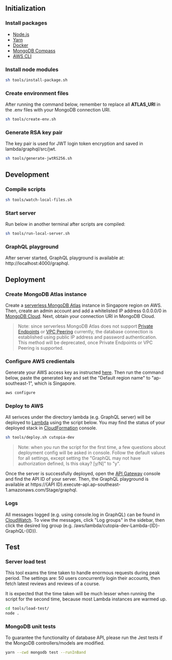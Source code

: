 ## Initialization
### Install packages
- [Node.js](https://nodejs.org/en/)
- [Yarn](https://classic.yarnpkg.com/lang/en/docs/install/#debian-stable)
- [Docker](https://www.docker.com/)
- [MongoDB Compass](https://www.mongodb.com/products/compass)
- [AWS CLI](https://docs.aws.amazon.com/cli/latest/userguide/getting-started-install.html)

### Install node modules
```sh
sh tools/install-package.sh
```

### Create environment files
After running the command below, remember to replace all **ATLAS_URI** in the .env files with your MongoDB connection URI.

```sh
sh tools/create-env.sh
```

### Generate RSA key pair
The key pair is used for JWT login token encryption and saved in lambda/graphql/src/jwt.
```sh
sh tools/generate-jwtRS256.sh
```

## Development
### Compile scripts
```sh
sh tools/watch-local-files.sh
```
### Start server
Run below in another terminal after scripts are compiled:
```sh
sh tools/run-local-server.sh
```

### GraphQL playground
After server started, GraphQL playground is available at:
http://localhost:4000/graphql.


## Deployment

### Create MongoDB Atlas instance
Create a [serverless MongoDB Atlas](https://www.mongodb.com/pricing) instance in Singapore region on AWS. Then, create an admin account and add a whitelisted IP address 0.0.0.0/0 in [MongoDB Cloud](https://cloud.mongodb.com/). Next, obtain your connection URI in MongoDB Cloud.

> Note: since serverless MongoDB Atlas does not support [Private Endpoints](https://www.mongodb.com/docs/atlas/security-private-endpoint/) or [VPC Peering](https://www.mongodb.com/docs/atlas/security-vpc-peering/) currently, the database connection is established using public IP address and password authentication. This method will be deprecated, once Private Endpoints or VPC Peering is supported.

### Configure AWS credientals
Generate your AWS access key as instructed [here](https://docs.aws.amazon.com/general/latest/gr/aws-sec-cred-types.html#access-keys-and-secret-access-keys). Then run the command below, paste the generated key and set the "Default region name" to "ap-southeast-1", which is Singapore.

```sh
aws configure
```

### Deploy to AWS
All serivces under the directory lambda (e.g. GraphQL server) will be deployed to [Lambda](https://aws.amazon.com/lambda/) using the script below. You may find the status of your deployed stack in [CloudFormation](https://aws.amazon.com/cloudformation/) console.

```sh
sh tools/deploy.sh cutopia-dev
```

> Note: when you run the script for the first time, a few questions about deployment config will be asked in console. Follow the default values for all settings, except setting the "GraphQL may not have authorization defined, Is this okay? [y/N]" to "y".

Once the server is successfully deployed, open the [API Gateway](https://aws.amazon.com/api-gateway/) console and find the API ID of your server. Then, the GraphQL playground is available at https://{API ID}.execute-api.ap-southeast-1.amazonaws.com/Stage/graphql.

### Logs
All messages logged (e.g. using console.log in GraphQL) can be found in [CloudWatch](https://aws.amazon.com/cloudwatch/). To view the messages, click "Log groups" in the sidebar, then click the desired log group (e.g. /aws/lambda/cutopia-dev-Lambda-{ID}-GraphQL-{ID}).

## Test
### Server load test
This tool exams the time taken to handle enormous requests during peak period. The settings are: 50 users concurrently login their accounts, then fetch latest reviews and reviews of a course.

It is expected that the time taken will be much lesser when running the script for the second time, because most Lambda instances are warmed up.

```sh
cd tools/load-test/
node .
```

### MongoDB unit tests
To guarantee the functionality of database API, please run the Jest tests if the MongoDB controllers/models are modified.

```sh
yarn --cwd mongodb test --runInBand
```
